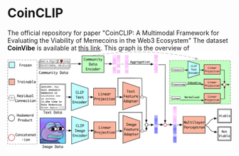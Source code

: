 # CoinCLIP
The official repository for paper "CoinCLIP: A Multimodal Framework for Evaluating the Viability of Memecoins in the Web3 Ecosystem"
The dataset **CoinVibe** is available at [this link](https://drive.google.com/drive/folders/1VgRW0j28XpzZ5qk6mUQA0bkfUCtg-tfA?usp=drive_link).
This graph is the overview of 
![[**CoinCLIP Overview**](CoinCLIP/code/overview.png)](https://github.com/hwlongCUHK/CoinCLIP/blob/7db419154e12f6e9b687c23e12ae7c76fc06be44/code/overview.png)

